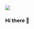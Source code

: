 <img src="https://capsule-render.vercel.app/api?type=waving&color=fcfce8&height=350&section=header&text=Hello%20Hello&desc=YooSangbum's%20GitHub&fontSize=120&descAlign=75&descAlignY=68&animation=fadeIn1.2s&fontColor=4776b4">


### Hi there 👋

<!--
**YooSangbum/YooSangbum** is a ✨ _special_ ✨ repository because its `README.md` (this file) appears on your GitHub profile.

Here are some ideas to get you started:

- 🔭 I’m currently working on ...
- 🌱 I’m currently learning ...
- 👯 I’m looking to collaborate on ...
- 🤔 I’m looking for help with ...
- 💬 Ask me about ...
- 📫 How to reach me: ...
- 😄 Pronouns: ...
- ⚡ Fun fact: ...
-->
